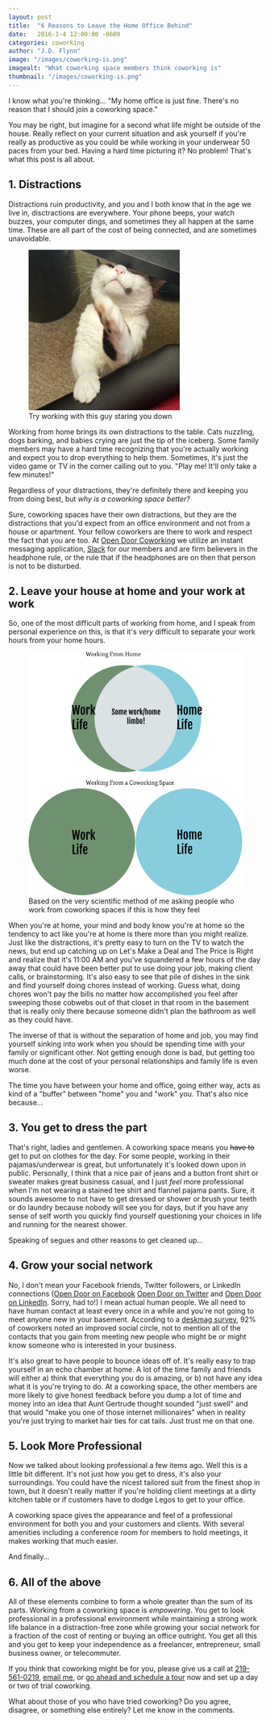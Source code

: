 ```yaml
---
layout: post
title:  "6 Reasons to Leave the Home Office Behind"
date:   2016-1-4 12:00:00 -0600
categories: coworking
author: "J.D. Flynn"
image: "/images/coworking-is.png"
imagealt: "What coworking space members think coworking is"
thumbnail: "/images/coworking-is.png"
---
```


I know what you're thinking... "My home office is just fine.  There's no reason that I should join a coworking space."

You may be right, but imagine for a second what life might be outside of the house.  Really reflect on your current situation and ask yourself if you're really as productive as you could be while working in your underwear 50 paces from your bed.  Having a hard time picturing it?  No problem!  That's what this post is all about.

<h2 class="list-header"> 1. Distractions </h2>

Distractions ruin productivity, and you and I both know that in the age we live in, disctractions are everywhere.  Your phone beeps, your watch buzzes, your computer dings, and sometimes they all happen at the same time.  These are all part of the cost of being connected, and are sometimes unavoidable.
<figure class="float-right">
<img alt="He's cute, but a disaster for work" src='/images/needy-cat.jpg' class="blog-pic">
<figcaption>Try working with this guy staring you down</figcaption>
</figure>

Working from home brings its own distractions to the table.  Cats nuzzling, dogs barking, and babies crying are just the tip of the iceberg.  Some family members may have a hard time recognizing that you're actually working and expect you to drop everything to help them.  Sometimes, it's just the video game or TV in the corner calling out to you.  "Play me!  It'll only take a few minutes!"

Regardless of your distractions, they're definitely there and keeping you from doing best, but _why is a coworking space better?_

Sure, coworking spaces have their own distractions, but they are the distractions that you'd expect from an office environment and not from a house or apartment.  Your fellow coworkers are there to work and respect the fact that you are too.  At [Open Door Coworking](http://www.opendoorcoworking.com) we utilize an instant messaging application, [Slack](http://www.slack.com) for our members and are firm believers in the headphone rule, or the rule that if the headphones are on then that person is not to be disturbed.

<h2 class="list-header">2. Leave your house at home and your work at work</h2>

So, one of the most difficult parts of working from home, and I speak from personal experience on this, is that it's _very_ difficult to separate your work hours from your home hours.

<figure class="center">
<img alt="Coworking Venn Diagram" src='/images/coworking-venn.png' class="blog-pic">
<figcaption>Based on the very scientific method of me asking people who work from coworking spaces if this is how they feel</figcaption>
</figure>

When you're at home, your mind and body know you're at home so the tendency to act like you're at home is there more than you might realize.  Just like the distractions, it's pretty easy to turn on the TV to watch the news, but end up catching up on Let's Make a Deal and The Price is Right and realize that it's 11:00 AM and you've squandered a few hours of the day away that could have been better put to use doing your job, making client calls, or brainstorming.  It's also easy to see that pile of dishes in the sink and find yourself doing chores instead of working.  Guess what, doing chores won't pay the bills no matter how accomplished you feel after sweeping those cobwebs out of that closet in that room in the basement that is really only there because someone didn't plan the bathroom as well as they could have.

The inverse of that is without the separation of home and job, you may find yourself sinking into work when you should be spending time with your family or significant other.  Not getting enough done is bad, but getting too much done at the cost of your personal relationships and family life is even worse.

The time you have between your home and office, going either way, acts as kind of a "buffer" between "home" you and "work" you. That's also nice because...

<h2 class="list-header">3. You get to dress the part</h2>

That's right, ladies and gentlemen.  A coworking space means you ~~have to~~ get to put on clothes for the day.  For some people, working in their pajamas/underwear is great, but unfortunately it's looked down upon in public.  Personally, I think that a nice pair of jeans and a button front shirt or sweater makes great business casual, and I just _feel_ more professional when I'm not wearing a stained tee shirt and flannel pajama pants.  Sure, it sounds awesome to not have to get dressed or shower or brush your teeth or do laundry because nobody will see you for days, but if you have any sense of self worth you quickly find yourself questioning your choices in life and running for the nearest shower.

Speaking of segues and other reasons to get cleaned up...

<h2 class="list-header">4. Grow your social network</h2>

No, I don't mean your Facebook friends, Twitter followers, or LinkedIn connections ([Open Door on Facebook](http://www.facebook.com/opendoorcoworking) [Open Door on Twitter](http://twitter.com/OpenDoorCowork) and [Open Door on LinkedIn](https://www.linkedin.com/company/open-door-coworking/).  Sorry, had to!)  I mean actual human people.  We all need to have human contact at least every once in a while and you're not going to meet anyone new in your basement.  According to a [deskmag survey](http://www.deskmag.com/en/the-coworking-market-report-forecast-2014), 92% of coworkers noted an improved social circle, not to mention all of the contacts that you gain from meeting new people who might be or might know someone who is interested in your business.

It's also great to have people to bounce ideas off of.  It's really easy to trap yourself in an echo chamber at home.  A lot of the time family and friends will either a) think that everything you do is amazing, or b) not have any idea what it is you're trying to do.  At a coworking space, the other members are more likely to give honest feedback before you dump a lot of time and money into an idea that Aunt Gertrude thought sounded "just swell" and that would "make you one of those internet millionaires" when in reality you're just trying to market hair ties for cat tails.  Just trust me on that one.

<h2 class="list-header">5. Look More Professional</h2>

Now we talked about looking professional a few items ago.  Well this is a little bit different.  It's not just how you get to dress, it's also your surroundings.  You could have the nicest tailored suit from the finest shop in town, but it doesn't really matter if you're holding client meetings at a dirty kitchen table or if customers have to dodge Legos to get to your office.

A coworking space gives the appearance and feel of a professional environment for both you and your customers and clients.  With several amenities including a conference room for members to hold meetings, it makes working that much easier.

And finally...

<h2 class="list-header">6. All of the above</h2>

All of these elements combine to form a whole greater than the sum of its parts.  Working from a coworking space is _empowering_.  You get to look professional in a professional environment while maintaining a strong work life balance in a distraction-free zone while growing your social network for a fraction of the cost of renting or buying an office outright.  You get all this and you get to keep your independence as a freelancer, entrepreneur, small business owner, or telecommuter.

If you think that coworking might be for you, please give us a call at [219-561-0219](tel:219-561-0219), [email me](mailto:jd@opendoorcoworking.com), or [go ahead and schedule a tour](http://goo.gl/forms/ook9usnqsn) now and set up a day or two of trial coworking.

What about those of you who have tried coworking?  Do you agree, disagree, or something else entirely?  Let me know in the comments.
